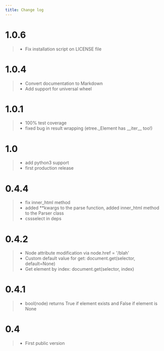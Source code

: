 ```yaml
---
title: Change log
---
```


1.0.6
=====
> - Fix installation script on LICENSE file

1.0.4
=====
> - Convert documentation to Markdown
> - Add support for universal wheel

1.0.1 
=====
> - 100% test coverage 
> - fixed bug in result wrapping (etree.\_Element has \_\_iter\_\_ too!)

1.0
===

> -   add python3 support
> -   first production release

0.4.4
=====

> -   fix inner\_html method
> -   added \*\*kwargs to the parse function, added inner\_html method
>     to the Parser class
> -   cssselect in deps

0.4.2
=====

> -   Node attribute modification via node.href = \'/blah\'
> -   Custom default value for get: document.get(selector, default=None)
> -   Get element by index: document.get(selector, index)

0.4.1
=====

> -   bool(node) returns True if element exists and False if element is
>     None

0.4
===

> -   First public version
